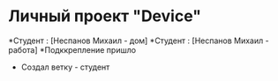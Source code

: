 # Личный проект "Device"
*Студент : [Неспанов Михаил - дом]
*Студент : [Неспанов Михаил - работа]
*Подккрепление пришло
* Создал ветку - студент
